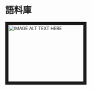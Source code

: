 # 語料庫



<a href = "https://www.youtube.com/embed/6LUjgHPhxRw" target = "_blank"><img src = "http://img.youtube.com/vi/YOUTUBE_VIDEO_ID_HERE/0.jpg"
alt="IMAGE ALT TEXT HERE" width="240" height="180" border="10" /></a>

